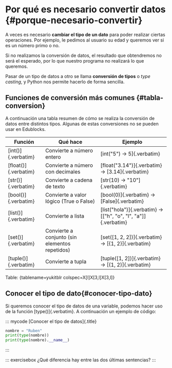 
# Por qué es necesario convertir datos {#porque-necesario-convertir}

A veces es necesario **cambiar el tipo de un dato** para poder realizar ciertas operaciones.  Por ejemplo, le pedimos al usuario su edad y queremos ver si es un número primo o no.

Si no realizamos la conversión de datos, el resultado que obtendremos no será el esperado, por lo que nuestro programa no realizará lo que queremos.

Pasar de un tipo de datos a otro se llama **conversión de tipos** o *type casting*, y Python nos permite hacerlo de forma sencilla.

## Funciones de conversión más comunes {#tabla-conversion}

A continuación una tabla resumen de cómo se realiza la conversión de datos entre distintos tipos. Algunas de estas conversiones no se pueden usar en Edublocks.

| Función     | Qué hace                                      | Ejemplo                    |
|-------------|-----------------------------------------------|----------------------------|
| [int()]{.verbatim}   | Convierte a número entero   | [int("5") → 5]{.verbatim}   |
| [float()]{.verbatim} | Convierte a número con decimales  | [float("3.14")]{.verbatim} → [3.14]{.verbatim}   |
| [str()]{.verbatim}   | Convierte a cadena de texto  | [str(10) → "10"]{.verbatim}  |
| [bool()]{.verbatim}  | Convierte a valor lógico (True o False) | [bool(0)]{.verbatim} → [False]{.verbatim}   |
| [list()]{.verbatim}  | Convierte a lista  | [list("hola")]{.verbatim} → [["h", "o", "l", "a"]]{.verbatim} |
| [set()]{.verbatim}   | Convierte a conjunto (sin elementos repetidos)| [set([1, 2, 2])]{.verbatim} → [{1, 2}]{.verbatim} |
| [tuple()]{.verbatim} | Convierte a tupla  | [tuple([1, 2])]{.verbatim} → [(1, 2)]{.verbatim}  |

Table: {tablename=yukitblr colspec=X[l]X[3,l]X[3,l]}


## Conocer el tipo de dato{#conocer-tipo-dato}

Si queremos conocer el tipo de datos de una variable, podemos hacer uso de la función [type()]{.verbatim}. A continuación un ejemplo de código:

::: mycode
[Conocer el tipo de datos]{.title}

```python
nombre = "Ruben"
print(type(nombre))
print(type(nombre).__name__)
```
:::

::: exercisebox
¿Qué diferencia hay entre las dos últimas sentencias?
:::


<!-- TODO: Sería interesante hacer un ejemplo de cada tipo, pero de momento paso.
# Conversión a int {#conversion-int}
-->

